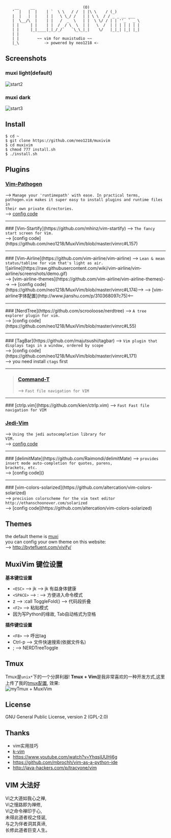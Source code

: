 
        __     __                     (O)
       ’  |   |  |    | `  \ \   / /  | |\ \    / (_)
       |  |   |  |    | |   \ \_/ /   | | \ \  / / _ _ __ ___
       |  \__/\  |    | |   /  _  \   | |  \ \/ / | | ''_ ` _ \
       | |     | |    | |  /  / \  \  | |   \  /  | | | | | | |
       | |     |_|____|_|_/_/`   `\_\_|_|    \/   |_|_| |_| |_|
       | |
       | |        ~~ vim for muxistudio ~~
       |_\           -> powered by neo1218 <-

## Screenshots
### muxi light(default)
![start2](http://7xj431.com1.z0.glb.clouddn.com/muxivimstart2)<br/>
### muxi dark
![start3](http://7xj431.com1.z0.glb.clouddn.com/muxivim3)

## Install

    $ cd ~
    $ git clone https://github.com/neo1218/muxivim
    $ cd muxivim
    $ chmod 777 install.sh
    $ ./install.sh

## Plugins
### [Vim-Pathogen](https://github.com/tpope/vim-pathogen)
--> <code>Manage your 'runtimepath' with ease. In practical terms, pathogen.vim
makes it super easy to install plugins and runtime files in their own private
directories.</code><br/>
--> [config code](https://github.com/neo1218/MuxiVim/blob/master/vimrc#L149)
<hr/>
### [Vim-Startify](https://github.com/mhinz/vim-startify)
--> <code>The fancy start screen for Vim.</code> <br/>
--> [config code](https://github.com/neo1218/MuxiVim/blob/master/vimrc#L157)
<hr/>
### [Vim-Airline](https://github.com/vim-airline/vim-airline)
--> <code>Lean & mean status/tabline for vim that's light as air.</code><br/>
![airline](https://raw.githubusercontent.com/wiki/vim-airline/vim-airline/screenshots/demo.gif)<br/>
--> [vim-airline-themes](https://github.com/vim-airline/vim-airline-themes)-->
--> [config code](https://github.com/neo1218/MuxiVim/blob/master/vimrc#L174)-->
--> [vim-airline字体配置](http://www.jianshu.com/p/310368097c75)<--
<hr/>
### [NerdTree](https://github.com/scrooloose/nerdtree)
--> <code>A tree explorer plugin for vim.</code><br/>
--> [config code](https://github.com/neo1218/MuxiVim/blob/master/vimrc#L55)
<hr/>
### [TagBar](https://github.com/majutsushi/tagbar)
--> <code>Vim plugin that displays tags in a window, ordered by scope</code><br/>
--> [config code](https://github.com/neo1218/MuxiVim/blob/master/vimrc#L171)<br/>
--> you need install <code>ctags</code> first
<hr/>

> ### [Command-T](https://github.com/wincent/command-t)
> --> <code>Fast file navigation for VIM</code><br/>

<hr/>
### [ctrlp.vim](https://github.com/kien/ctrlp.vim)
--> <code>Fast Fast file navigation for VIM</code><br/>

### [Jedi-Vim](https://github.com/davidhalter/jedi-vim)
--> <code>Using the jedi autocompletion library for VIM.</code><br/>
--> [config code](https://github.com/neo1218/MuxiVim/blob/master/vimrc#L185)
<hr/>
### [delimitMate](https://github.com/Raimondi/delimitMate)
--> <code>provides insert mode auto-completion for quotes, parens,
brackets, etc.</code><br/>
--> [config code]()
<hr/>
### [vim-colors-solarized](https://github.com/altercation/vim-colors-solarized)<br/>
--> <code>precision colorscheme for the vim text editor http://ethanschoonover.com/solarized</code><br/>
--> [config code](https://github.com/altercation/vim-colors-solarized)

## Themes
the default theme is [muxi](https://github.com/neo1218/MuxiVim/blob/master/muxivim/colors/muxi.vim) <br/>
you can config your own theme on this website:<br/>
--> http://bytefluent.com/vivify/

## MuxiVim 键位设置
**基本键位设置**

+ ```<ESC>``` --> jk --> jk 有益身体健康
+ ```<SPACE>``` --> : --> 方便进入命令模式
+ z --> :call ToggleFold() --> 代码段折叠
+ ```<F2>``` --> 粘贴模式
+ 因为写Python的缘故, Tab自动格式为空格

**插件键位设置**

+ ```<F8>``` --> 呼出tag
+ Ctrl-p --> 文件快速搜索(依据文件名)
+ ; --> NERDTreeToggle

## Tmux
Tmux是```unix*```下的一个分屏利器! **Tmux +
Vim**是我非常喜欢的一种开发方式,这里上传了我的[tmux配置](https://github.com/neo1218/MuxiVim/blob/master/tmux.conf), 效果:<br/>
![myTmux + MuxiVim](http://7xj431.com1.z0.glb.clouddn.com/muxitmux)

## License
GNU General Public License, version 2 (GPL-2.0)

## Thanks

+ vim实用技巧
+ [k-vim](https://github.com/wklken/k-vim)
+ https://www.youtube.com/watch?v=YhqsjUUHj6g
+ https://github.com/mbrochh/vim-as-a-python-ide
+ http://java-hackers.com/p/tracyone/vim

## VIM 大法好
Vi之大道如我心之禅, <br/>
Vi之慢路即为禅修, <br/>
Vi之命令禅印于心, <br/>
未得此道者视之怪诞, <br/>
与之为伴者洞其真谛, <br/>
长修此道者巨变人生。<br/>

